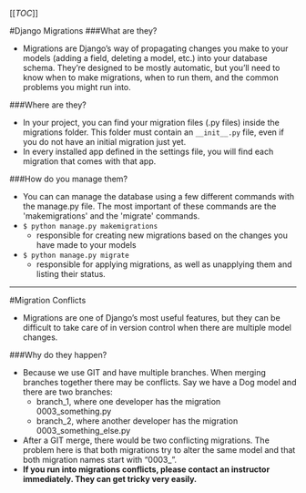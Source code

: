 [[_TOC_]]

#Django Migrations
###What are they?
- Migrations are Django’s way of propagating changes you make to your models (adding a field, deleting a model, etc.) into your database schema. They’re designed to be mostly automatic, but you’ll need to know when to make migrations, when to run them, and the common problems you might run into.

###Where are they?
- In your project, you can find your migration files (.py files) inside the migrations folder. This folder must contain an `__init__.py` file, even if you do not have an initial migration just yet.
- In every installed app defined in the settings file, you will find each migration that comes with that app.

###How do you manage them?
- You can can manage the database using a few different commands with the manage.py file.  The most important of these commands are the 'makemigrations' and the 'migrate' commands.
- `$ python manage.py makemigrations`
   - responsible for creating new migrations based on the changes you have made to your models
- `$ python manage.py migrate` 
   - responsible for applying migrations, as well as unapplying them and listing their status.
---
#Migration Conflicts 
- Migrations are one of Django’s most useful features, but they can be difficult to take care of in version control when there are multiple model changes. 

###Why do they happen?
- Because we use GIT and have multiple branches. When merging branches together there may be conflicts. Say we have a Dog model and there are two branches:
   - branch_1, where one developer has the migration 0003_something.py
   - branch_2, where another developer has the migration 0003_something_else.py
- After a GIT merge, there would be two conflicting migrations. The problem here is that both migrations try to alter the same model and that both migration names start with “0003_”.
- **If you run into migrations conflicts, please contact an instructor immediately. They can get tricky very easily.** 













